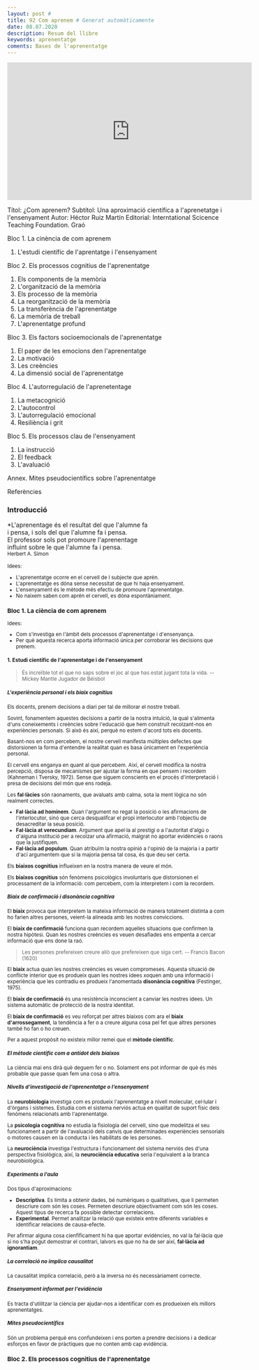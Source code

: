 ```yaml
---
layout: post # 
title: 92 Com aprenem # Generat automàticamente
date: 08.07.2020
description: Resum del llibre 
keywords: aprenentatge
coments: Bases de l'aprenentatge
---
```


<iframe width="560" height="315" src="https://www.youtube.com/embed/EqCEbhHuTQs" frameborder="0" allow="accelerometer; autoplay; encrypted-media; gyroscope; picture-in-picture" allowfullscreen></iframe>

Títol: ¿Com aprenem?
Subtítol: Una aproximació científica a l'aprenetatge i l'ensenyament
Autor: Héctor Ruiz Martín
Editorial: Interntational Scicence Teaching Foundation. Graó

Bloc 1. La cinència de com aprenem
 1. L'estudi científic de l'aprentatge i l'ensenyament

Bloc 2. Els processos cognitius de l'aprenentatge
 1. Els components de la memòria
 2. L'organització de la memòria
 3. Els processo de la memòria
 4. La reorganització de la memòria
 5. La transferència de l'aprenentatge
 6. La memòria de treball
 7. L'aprenentatge profund
 
Bloc 3. Els factors socioemocionals de l'aprenentatge
 1. El paper de les emocions den l'aprenentatge
 2. La motivació
 3. Les creències
 4. La dimensió social de l'aprenentatge
 
Bloc 4. L'autorregulació de l'aprenetentage
 1. La metacognició
 2. L'autocontrol
 3. L'autorregulació emocional
 4. Resiliència i grit
 
Bloc 5. Els processos clau de l'ensenyament
 1. La instrucció
 2. El feedback
 3. L'avaluació
 
Annex. Mites pseudocientífics sobre l'aprenentatge

Referències

### Introducció ###

*L'aprenentage és el resultat del que l'alumne fa  <br />
i pensa, i sols del que l'alumne fa i pensa.  <br />
El professor sols pot promoure l'aprenentage  <br />
influint sobre le que l'alumne fa i pensa.  <br />
<small>Herbert A. Simon</smart>


Idees:

- L'aprenentatge ocorre en el cervell de l subjecte que aprén.
- L'aprenentatge es dóna sense necessitat de que hi haja ensenyament.
- L'ensenyament és le mètode més efectiu de promoure l'aprenentatge.
- No naixem saben com aprén el cervell, es dóna espontàniament.

### Bloc 1. La ciència de com aprenem ###

Idees:

- Com s'investiga en l'àmbit dels processos d'aprenentatge i d'ensenyança.
- Per què aquesta recerca aporta informació única per corroborar les decisions que prenem.

#### 1. Estudi científic de l'aprenentatge i de l'ensenyament ####

> És increïble tot el que no saps sobre el joc
> al que has estat jugant tota la vida.
> -- Mickey Mantle
> Jugador de Béisbol

##### L'experiència personal i els biaix cognitius #####

Els docents, prenem decisions a diari per tal de millorar el nostre treball.

Sovint, fonamentem aquestes decisions a partir de la nostra intuïció, la qual s'alimenta d'uns coneixements i creències sobre l'educació que hem construït recolzant-nos en experiències personals. Si això és així, perquè no estem d'acord tots els docents.

Basant-nos en com percebem, el nostre cervell manifesta múltiples defectes que distorsionen la forma d'entendre la realitat quan es basa únicament en l'experiència personal.

El cervell ens enganya en quant al que percebem. Així, el cervell modifica la nostra percepció, disposa de mecanismes per ajustar la forma en que pensem i recordem (Kahneman i Tversky, 1972). Sense que siguem conscients en el procés d'interpretació i presa de decisions del món que ens rodeja.

Les **fal·làcies** són raonaments, que avaluats amb calma, sota la ment lògica no són realment correctes.

- **Fal·làcia ad hominem**. Quan l'argument no regat la posició o les afirmacions de l'interlocutor, sinó que cerca desqualifcar el propi interlocutor amb l'objectiu de desacreditar la seua posició.
- **Fal·làcia at verecundiam**. Argument que apel·la al prestigi o a l'autoritat d'algú o d'alguna institució per a recolzar una afirmació, malgrat no aportar evidències o raons que la justifiquen.
- **Fal·làcia ad populum**. Quan atribuïm la nostra opinió a l'opinió de la majoria i a partir d'ací argumentem que si la majoria pensa tal cosa, és que deu ser certa.

Els **biaixos cognitius** influeixen en la nostra manera de veure el món.

Els **biaixos cognitius** són fenòmens psicològics involuntaris que distorsionen el processament de la informació: com percebem, com la interpretem i com la recordem.

##### Biaix de confirmació i disonància cognitiva #####

El **biaix** provoca que interpretem la mateixa informació de manera totalment distinta a com ho farien altres persones, veient-la alineada amb les nostres conviccions.

El **biaix de confirmació** funciona quan recordem aquelles situacions que confirmen la nostra hipòtesi. Quan les nostres creències es veuen desafiades ens empenta a cercar informació que ens done la raó.

> Les persones prefereixen creure allò
> que prefereixen que siga cert.
> -- Francis Bacon (1620)

El **biaix** actua quan les nostres creències es veuen compromeses. Aquesta situació de conflicte interior que es produeix quan les nostres idees xoquen amb una informació i experiència que les contradiu es produeix l'anomentada **disonància cognitiva** (Festinger, 1975).

El **biaix de confirmació** és una resistència inconscient a canviar les nostres idees. Un sistema automàtic de protecció de la nostra identitat.

El **biaix de confirmació** es veu reforçat per altres biaixos com ara el **biaix d'arrossegament**, la tendència a fer o a creure alguna cosa pel fet que altres persones també ho fan o ho creuen.

Per a aquest propòsit no existeix millor remei que el **mètode científic**.

##### El mètode científic com a antídot dels biaixos #####

La ciència mai ens dirà què deguem fer o no. Solament ens pot informar de què és més probable que passe quan fem una cosa o altra.

##### Nivells d'investigació de l'aprenentatge o l'ensenyament #####

La **neurobiologia** investiga com es produeix l'aprenentatge a nivell molecular, cel·lular i d'òrgans i sistemes. Estudia com el sistema nerviós actua en qualitat de suport físic dels fenòmens relacionats amb l'aprenentatge.

La **psicologia cognitiva** no estudia la fisiologia del cervell, sino que modelitza el seu funcionament a partir de l'avaluació dels canvis que determinades experiències sensorials o motores causen en la conducta i les habilitats de les persones.

La **neurociència** investiga l'estructura i funcionament del sistema nerviós des d'una perspectiva fisiològica, així, la **neurociència educativa** seria l'equivalent a la branca neurobiològica.

##### Experiments a l'aula #####

Dos tipus d'aproximacions:

- **Descriptiva**. Es limita a obtenir dades, bé numèriques o qualitatives, que li permeten descriure com són les coses. Permeten descriure objectivament com són les coses. Aquest tipus de recerca fa possible detectar correlacions.
- **Experimental**. Permet analitzar la relació que existeix entre diferents variables e identificar relacions de causa-efecte.

Per afirmar alguna cosa cienfíficament hi ha que aportar evidències, no val la fal·làcia que si no s'ha pogut demostrar el contrari, lalvors es que no ha de ser així, **fal·làcia ad ignorantiam**.

##### La correlació no implica causalitat #####

La causalitat implica correlació, però a la inversa no és necessàriament correcte.

##### Ensenyament informat per l'evidència #####

Es tracta d'utilitzar la ciència per ajudar-nos a identificar com es produeixen els millors aprenentatges.

##### Mites pseudocientífics #####

Són un problema perquè ens confundeixen i ens porten a prendre decisions i a dedicar esforços en favor de pràctiques que no conten amb cap evidència.

### Bloc 2. Els processos cognitius de l'aprenentatge ###


